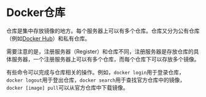 # Docker仓库

仓库是集中存放镜像的地方。每个服务器上可以有多个仓库。仓库又分为公有仓库（例如[Docker Hub](https://hub.docker.com/)）和私有仓库。

需要注意的是，注册服务器（Register）和仓库不同，注册服务器是存放仓库的具体服务器，一个注册服务器上可以有多个仓库，而每个仓库下可以存放多个镜像。

有些命令可以完成与仓库相关的操作。例如，`docker login`用于登录仓库，`docker logout`用于登出仓库，`docker search`用于查找官方仓库中的镜像，`docker [image] pull`可以从官方仓库中下载镜像。


